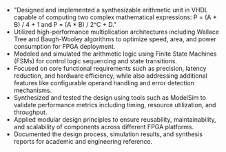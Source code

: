 <ul>
  <li> "Designed and implemented a synthesizable arithmetic unit in VHDL capable of computing two complex mathematical expressions: P = (A * B) / 4 + 1 and P = (A * B) / 2^C + D." </li>
  <li> Utilized high-performance multiplication architectures including Wallace Tree and Baugh-Wooley algorithms to optimize speed, area, and power consumption for FPGA deployment. </li>
  <li> Modeled and simulated the arithmetic logic using Finite State Machines (FSMs) for control logic sequencing and state transitions. </li>
  <li> Focused on core functional requirements such as precision, latency reduction, and hardware efficiency, while also addressing additional features like configurable operand handling and error detection mechanisms. </li>
  <li> Synthesized and tested the design using tools such as ModelSim to validate performance metrics including timing, resource utilization, and throughput. </li>
  <li> Applied modular design principles to ensure reusability, maintainability, and scalability of components across different FPGA platforms. </li>
  <li> Documented the design process, simulation results, and synthesis reports for academic and engineering reference. </li>
</ul>
